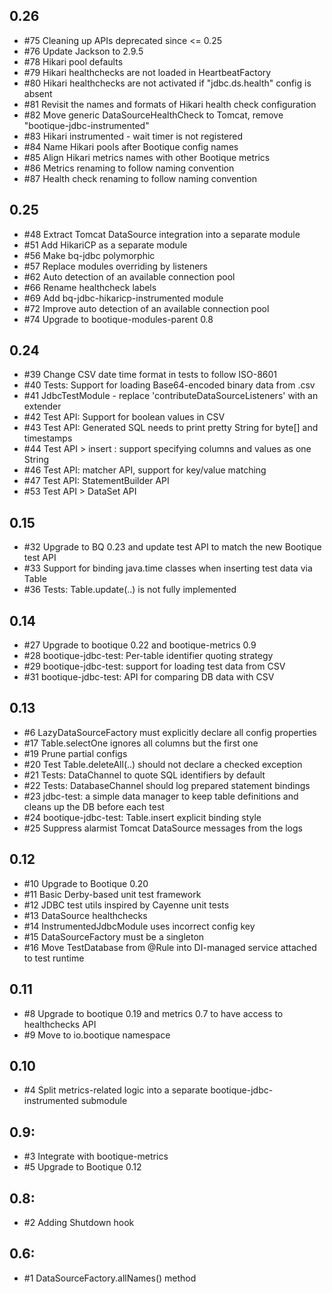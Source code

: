## 0.26

* #75 Cleaning up APIs deprecated since <= 0.25
* #76 Update Jackson to 2.9.5
* #78 Hikari pool defaults
* #79 Hikari healthchecks are not loaded in HeartbeatFactory
* #80 Hikari healthchecks are not activated if "jdbc.ds.health" config is absent
* #81 Revisit the names and formats of Hikari health check configuration
* #82 Move generic DataSourceHealthCheck to Tomcat, remove "bootique-jdbc-instrumented"
* #83 Hikari instrumented - wait timer is not registered
* #84 Name Hikari pools after Bootique config names
* #85 Align Hikari metrics names with other Bootique metrics
* #86 Metrics renaming to follow naming convention
* #87 Health check renaming to follow naming convention

## 0.25

* #48 Extract Tomcat DataSource integration into a separate module
* #51 Add HikariCP as a separate module
* #56 Make bq-jdbc polymorphic
* #57 Replace modules overriding by listeners
* #62 Auto detection of an available connection pool  
* #66 Rename healthcheck labels
* #69 Add bq-jdbc-hikaricp-instrumented module
* #72 Improve auto detection of an available connection pool
* #74 Upgrade to bootique-modules-parent 0.8 

## 0.24

* #39 Change CSV date time format in tests to follow ISO-8601
* #40 Tests: Support for loading Base64-encoded binary data from .csv
* #41 JdbcTestModule - replace 'contributeDataSourceListeners' with an extender
* #42 Test API: Support for boolean values in CSV
* #43 Test API: Generated SQL needs to print pretty String for byte[] and timestamps
* #44 Test API > insert : support specifying columns and values as one String
* #46 Test API: matcher API, support for key/value matching
* #47 Test API: StatementBuilder API
* #53 Test API > DataSet API

## 0.15

* #32 Upgrade to BQ 0.23 and update test API to match the new Bootique test API
* #33 Support for binding java.time classes when inserting test data via Table
* #36 Tests: Table.update(..) is not fully implemented 

## 0.14

* #27 Upgrade to bootique 0.22 and bootique-metrics 0.9
* #28 bootique-jdbc-test: Per-table identifier quoting strategy
* #29 bootique-jdbc-test: support for loading test data from CSV
* #31 bootique-jdbc-test: API for comparing DB data with CSV

## 0.13

* #6 LazyDataSourceFactory must explicitly declare all config properties
* #17 Table.selectOne ignores all columns but the first one
* #19 Prune partial configs
* #20 Test Table.deleteAll(..) should not declare a checked exception
* #21 Tests: DataChannel to quote SQL identifiers by default
* #22 Tests: DatabaseChannel should log prepared statement bindings
* #23 jdbc-test: a simple data manager to keep table definitions and cleans up the DB before each test
* #24 bootique-jdbc-test: Table.insert explicit binding style
* #25 Suppress alarmist Tomcat DataSource messages from the logs

## 0.12

* #10 Upgrade to Bootique 0.20
* #11 Basic Derby-based unit test framework
* #12 JDBC test utils inspired by Cayenne unit tests
* #13 DataSource healthchecks
* #14 InstrumentedJdbcModule uses incorrect config key
* #15 DataSourceFactory must be a singleton
* #16 Move TestDatabase from @Rule into DI-managed service attached to test runtime

## 0.11

* #8 Upgrade to bootique 0.19 and metrics 0.7 to have access to healthchecks API
* #9 Move to io.bootique namespace

## 0.10

* #4 Split metrics-related logic into a separate bootique-jdbc-instrumented submodule

## 0.9:

* #3 Integrate with bootique-metrics
* #5 Upgrade to Bootique 0.12

## 0.8:

* #2 Adding Shutdown hook

## 0.6:

* #1 DataSourceFactory.allNames() method
